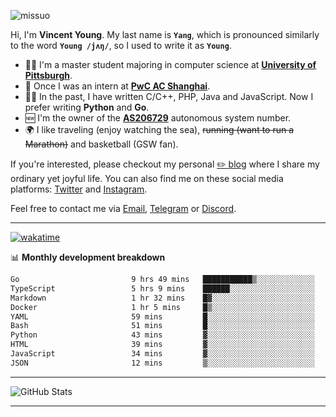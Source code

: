 <p align="left"> <img src="https://komarev.com/ghpvc/?username=missuo&label=Profile%20views&color=0e75b6&style=flat" alt="missuo" /> </p>


Hi, I'm **Vincent Young**. My last name is **`Yang`**, which is pronounced similarly to the word **`Young /jʌŋ/`**, so I used to write it as **`Young`**. 

-  👨‍🎓 I'm a master student majoring in computer science at [**University of Pittsburgh**](https://www.pitt.edu).
-  💼 Once I was an intern at **[PwC AC Shanghai](https://www.linkedin.com/company/pwc-ac-shanghai/)**.
-  👨‍💻 In the past, I have written C/C++, PHP, Java and JavaScript. Now I prefer writing **Python** and **Go**.
-  🆕 I'm the owner of the **[AS206729](https://bgp.tools/AS206729)** autonomous system number.
-  🌍 I like traveling (enjoy watching the sea), ~~running (want to run a Marathon)~~ and basketball (GSW fan).

If you're interested, please checkout my personal [✏️ blog](https://missuo.me/) where I share my ordinary yet joyful life. You can also find me on these social media platforms: [Twitter](https://twitter.com/m1ssuo) and [Instagram](https://www.instagram.com/missuo.me).

Feel free to contact me via <a href="mailto:i@yyt.moe">Email</a>, [Telegram](https://t.me/missuo) or [Discord](https://discordapp.com/users/missuo#7448).

-------

[![wakatime](https://wakatime.com/badge/user/c13cd961-40ca-417a-afb6-1f9ea8ac295c.svg)](https://wakatime.com/@missuo)

📊 **Monthly development breakdown**
<!--START_SECTION:waka-->

```txt
Go                         9 hrs 49 mins   ███████████▒░░░░░░░░░░░░░   45.00 %
TypeScript                 5 hrs 9 mins    ██████░░░░░░░░░░░░░░░░░░░   23.63 %
Markdown                   1 hr 32 mins    █▓░░░░░░░░░░░░░░░░░░░░░░░   07.02 %
Docker                     1 hr 5 mins     █▒░░░░░░░░░░░░░░░░░░░░░░░   04.98 %
YAML                       59 mins         █░░░░░░░░░░░░░░░░░░░░░░░░   04.56 %
Bash                       51 mins         █░░░░░░░░░░░░░░░░░░░░░░░░   03.91 %
Python                     43 mins         ▓░░░░░░░░░░░░░░░░░░░░░░░░   03.28 %
HTML                       39 mins         ▓░░░░░░░░░░░░░░░░░░░░░░░░   02.98 %
JavaScript                 34 mins         ▓░░░░░░░░░░░░░░░░░░░░░░░░   02.65 %
JSON                       12 mins         ▒░░░░░░░░░░░░░░░░░░░░░░░░   00.98 %
```

<!--END_SECTION:waka-->

-------

![GitHub Stats](https://github-readme-stats-opal-alpha-76.vercel.app/api?username=missuo&show_icons=true&theme=transparent)

-------

